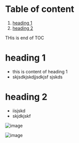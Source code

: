# Table of content
1. [heading 1](#heading-1)
2. [heading 2](#heading-2)


THis is end of TOC
# heading 1
- this is content of heading 1
- skjsdkjskdjjsdkjsf sjskds


# heading 2
- iisjskd
- skjdkjskf


![image](https://repository-images.githubusercontent.com/154540955/3f8db880-58ec-11ea-8e12-74550760146e)

![image](https://www.clipartmax.com/png/small/63-634507_level-2a-and-2b-button-computer-png.png)

<div align =＂left>
  <a href ="https://www.youtube.com/watch?v=9SB4tfD0hxM&t=12s> 
    <img src ="https://www.clipartmax.com/png/small/63-634507_level-2a-and-2b-button-computer-png.png />
  <a/> 
</div>

